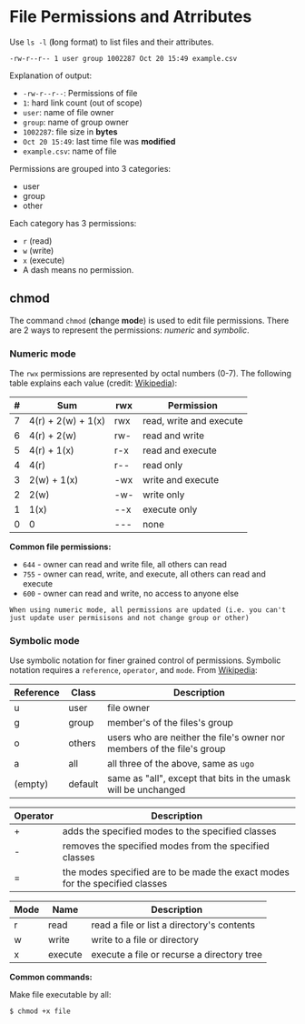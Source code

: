 # File Permissions and Atrributes

Use `ls -l` (**l**ong format) to list files and their attributes.

```
-rw-r--r-- 1 user group 1002287 Oct 20 15:49 example.csv
```
Explanation of output:
- `-rw-r--r--`: Permissions of file
- `1`: hard link count (out of scope)
- `user`: name of file owner
- `group`: name of group owner
- `1002287`: file size in **bytes**
- `Oct 20 15:49`: last time file was **modified**
- `example.csv`: name of file

Permissions are grouped into 3 categories: 
- user
- group
- other 

Each category has 3 permissions:
- `r` (read)
- `w` (write)
- `x` (execute)
- A dash means no permission.

## chmod
The command `chmod` (**ch**ange **mod**e) is used to edit file permissions. There are 2 ways to represent the permissions: *numeric* and *symbolic*.

### Numeric mode
The `rwx` permissions are represented by octal numbers (0-7). The following table explains each value (credit: [Wikipedia](https://en.wikipedia.org/wiki/Chmod#Numerical_permissions)):

\# |	Sum  | rwx | Permission
| --- | --- | --- | --- |
7 | 	4(r) + 2(w) + 1(x) |	rwx |	read, write and execute |
6 | 	4(r) + 2(w) |	rw- |	read and write |
5 |	4(r)        + 1(x) |	r-x |	read and execute |
4 |	4(r) |	r-- |	read only |
3 |	       2(w) + 1(x) |	-wx |	write and execute |
2 |	       2(w) |	-w- |	write only |
1 |	              1(x) |	--x |	execute only |
0 |	0 |	--- |	none |

**Common file permissions:**
- `644` - owner can read and write file, all others can read
- `755` - owner can read, write, and execute, all others can read and execute
- `600` - owner can read and write, no access to anyone else

```{note}
When using numeric mode, all permissions are updated (i.e. you can't just update user permisisons and not change group or other)
```

### Symbolic mode
Use symbolic notation for finer grained control of permissions. Symbolic notation requires a `reference`, `operator`, and `mode`. From [Wikipedia](https://en.wikipedia.org/wiki/Chmod#Symbolic_modes):

| Reference | Class | Description |
| --------- | ----- | ----------- |
| u         | user  | file owner  |
| g         | group | member's of the files's group |
| o         | others | users who are neither the file's owner nor members of the file's group |
| a         | all   | all three of the above, same as `ugo` |
| (empty)   | default | same as "all", except that bits in the umask will be unchanged |

| Operator | Description |
| -------- | ----------- |
| + | adds the specified modes to the specified classes |
| - | removes the specified modes from the specified classes |
| = | the modes specified are to be made the exact modes for the specified classes |

| Mode | Name | Description |
| ---- | ---- | ----------- |
| r | read | read a file or list a directory's contents |
| w | write | write to a file or directory |
| x | execute | execute a file or recurse a directory tree |

**Common commands:**

Make file executable by all:
``` 
$ chmod +x file
```